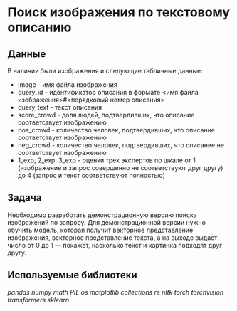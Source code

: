 # Поиск изображения по текстовому описанию
## Данные
В наличии были изображения и следующие табличные данные:
* image - имя файла изображения
* query_id - идентификатор описания в формате <имя файла изображения>#<порядковый номер описания>
* query_text - текст описания
* score_crowd - доля людей, подтвердивших, что описание соответствует изображению
* pos_crowd - количество человек, подтвердивших, что описание соответствует изображению
* neg_crowd - количество человек, подтвердивших, что описание не соответствует изображению
* 1_exp, 2_exp, 3_exp - оценки трех экспертов по шкале от 1 (изображение и запрос совершенно не соответствуют друг другу) до 4 (запрос и текст соответствуют полностью)
## Задача
Необходимо разработать демонстрационную версию поиска изображений по запросу. Для демонстрационной версии нужно обучить модель, которая получит векторное представление изображения, векторное представление текста, а на выходе выдаст число от 0 до 1 — покажет, насколько текст и картинка подходят друг другу.
## Используемые библиотеки
*pandas numpy math PIL os matplotlib collections re nltk torch torchvision transformers sklearn*

